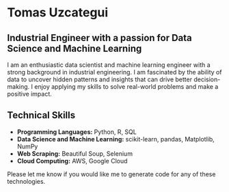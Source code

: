 # Tomas Uzcategui

## Industrial Engineer with a passion for Data Science and Machine Learning

I am an enthusiastic data scientist and machine learning engineer with a strong background in industrial engineering.
I am fascinated by the ability of data to uncover hidden patterns and insights that can drive better decision-making.
I enjoy applying my skills to solve real-world problems and make a positive impact.

## **Technical Skills**

* **Programming Languages:** Python, R, SQL
* **Data Science and Machine Learning:** scikit-learn, pandas, Matplotlib, NumPy
* **Web Scraping:** Beautiful Soup, Selenium
* **Cloud Computing:** AWS, Google Cloud

Please let me know if you would like me to generate code for any of these technologies.
